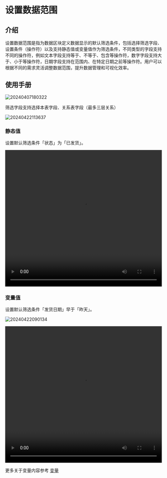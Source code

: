 # 设置数据范围

## 介绍

设置数据范围是指为数据区块定义数据显示的默认筛选条件，包括选择筛选字段、设置条件（操作符）以及支持静态值或变量值作为筛选条件，不同类型的字段支持不同的操作符，例如文本字段支持等于、不等于、包含等操作符，数字字段支持大于、小于等操作符，日期字段支持在范围内、在特定日期之前等操作符。用户可以根据不同的需求灵活调整数据范围，提升数据管理和可视化效率。

## 使用手册

![20240407180322](https://static-docs.nocobase.com/20240407180322.png)

筛选字段支持选择本表字段、关系表字段（最多三层关系）

![20240422113637](https://static-docs.nocobase.com/20240422113637.png)
### 静态值

设置默认筛选条件「状态」为「已发货」。

 <video width="100%" height="440" controls>
      <source src="https://nocobase-docs.oss-cn-beijing.aliyuncs.com/20240415204206.mp4" type="video/mp4">
</video>

### 变量值

设置默认筛选条件「发货日期」早于「昨天」。

![20240422090134](https://static-docs.nocobase.com/20240422090134.png)

 <video width="100%" height="440" controls>
      <source src="https://nocobase-docs.oss-cn-beijing.aliyuncs.com/20240415214709.mp4" type="video/mp4">
</video>

更多关于变量内容参考 [变量](/handbook/ui/variables)